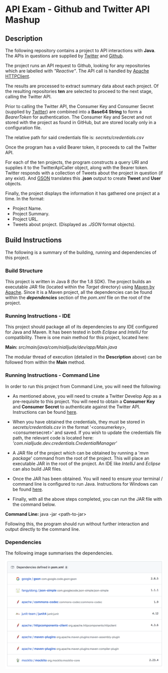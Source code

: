 # API Exam - Github and Twitter API Mashup

## Description

The following repository contains a project to API interactions with **Java**. The APIs in questions are supplied by [Twitter](api.twitter.com) and [Github](api.github.com).

The project runs an API request to Github, looking for any repositories which are labelled with _"Reactive"_.
The API call is handled by [Apache HTTPClient](https://hc.apache.org/httpcomponents-client-ga/).

The results are processed to extract summary data about each project.
Of the resulting repositories **ten** are selected to proceed to the next stage, calling the Twitter API.

Prior to calling the Twitter API, the Consumer Key and Consumer Secret (supplied by [Twitter](https://developer.twitter/com)) are combined into a **Base64 String** to form a _BearerToken_ for authentication.
The Consumer Key and Secret and not stored with the project as found in GitHub, but are stored locally only in a configuration file.

The relative path for said credentials file is: _secrets/credentials.csv_

Once the program has a valid Bearer token, it proceeds to call the Twitter API.

For each of the ten projects, the program constructs a query URI and supplies it to the TwitterApiCaller object, along with the Bearer token.
Twitter responds with a collection of Tweets about the project in question (if any exist).
And [GSON](https://github.com/google/gson) translates this __.json__ output to create __Tweet__ and __User__ objects.

Finally, the project displays the information it has gathered one project at a time. In the format:

- Project Name.
- Project Summary.
- Project URL.
- Tweets about project. (Displayed as _.JSON_ format objects).

## Build Instructions

The following is a summary of the building, running and dependencies of this project.

### Build Structure

This project is written in Java 8 (for the 1.8 SDK).
The project builds an executable JAR file (located within the _Target_ directory) using [Maven by Apache](https://maven.apache.org/).
Since it is a Maven project, all the dependencies can be found within the __*dependencies*__ section of the _pom.xml_ file on the root of the project.

### Running Instructions - IDE

This project should package all of its dependencies to any IDE configured for Java and Maven.
It has been tested in both *Eclipse* and *IntelliJ* for compatibility.
There is one main method for this project, located here:

__Main:__ _src/main/java/com/nialljude/dev/app/Main.java_

The modular thread of execution (detailed in the __Description__ above) can be followed from within the __Main__ method.

### Running Instructions - Command Line

In order to run this project from Command Line, you will need the following:

- As mentioned above, you will need to create a Twitter Develop App as a pre-requisite to this project.
You will need to obtain a __Consumer Key__ and __Consumer Secret__ to authenticate against the Twitter API.
Instructions can be found [here](https://developer.twitter.com/en/docs/basics/authentication/guides/access-tokens).

- When you have obtained the credentials, they must be stored in _secrets/credentials.csv_ in the format '\<consumerkey>,\<consumersecret>' and saved.
If you wish to update the credentials file path, the relevant code is located here: _'com.nialljude.dev.credentials.CredentialManager'_

- A JAR file of the project which can be obtained by running a '_mvn package_' command from the root of the project.
This will place an executable JAR in the root of the project. An IDE like _IntelliJ_ and _Eclipse_ can also build JAR files.

- Once the JAR has been obtained. You will need to ensure your terminal / command line is configured to run Java.
Instructions for Windows can be found [here](https://introcs.cs.princeton.edu/java/15inout/windows-cmd.html).

- Finally, with all the above steps completed, you can run the JAR file with the command below.

__Command Line:__ java -jar \<path-to-jar>

Following this, the program should run without further interaction and output directly to the command line.

### Dependencies

The following image summarises the dependencies.

![Dependencies Chart](images/dependencies.png)
